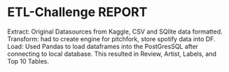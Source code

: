 # ETL-Challenge REPORT

Extract: Original Datasources from Kaggle, CSV and SQlite data formatted.
Transform: had to create engine for pitchfork, store spotify data into DF. 
Load: Used Pandas to load dataframes into the PostGresSQL after connecting to local database. This resulted in Review, Artist, Labels, and Top 10 Tables.

